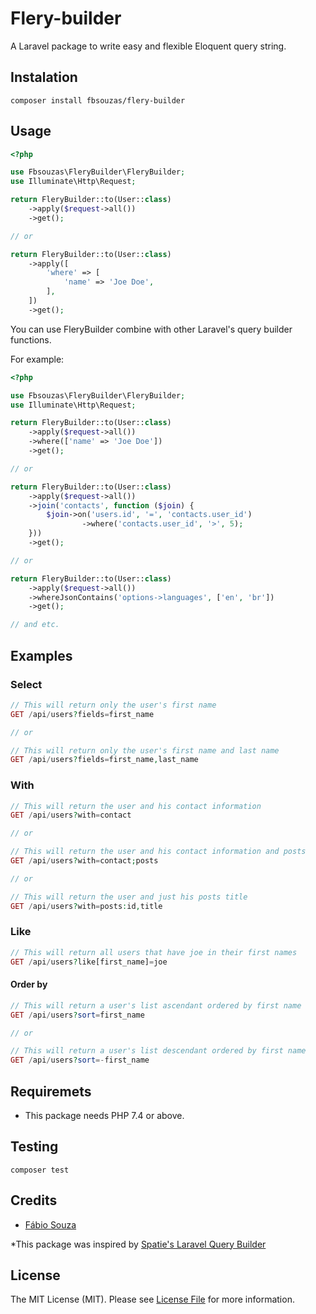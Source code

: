 # Flery-builder

A Laravel package to write easy and flexible Eloquent query string.

## Instalation
```shell
composer install fbsouzas/flery-builder
```

## Usage

```php
<?php

use Fbsouzas\FleryBuilder\FleryBuilder;
use Illuminate\Http\Request;

return FleryBuilder::to(User::class)
    ->apply($request->all())
    ->get();

// or

return FleryBuilder::to(User::class)
    ->apply([
        'where' => [
            'name' => 'Joe Doe',
        ],
    ])
    ->get();
```

You can use FleryBuilder combine with other Laravel's query builder functions.

For example:

```php
<?php

use Fbsouzas\FleryBuilder\FleryBuilder;
use Illuminate\Http\Request;

return FleryBuilder::to(User::class)
    ->apply($request->all())
    ->where(['name' => 'Joe Doe'])
    ->get();

// or

return FleryBuilder::to(User::class)
    ->apply($request->all())
    ->join('contacts', function ($join) {
        $join->on('users.id', '=', 'contacts.user_id')
                ->where('contacts.user_id', '>', 5);
    }))
    ->get();

// or

return FleryBuilder::to(User::class)
    ->apply($request->all())
    ->whereJsonContains('options->languages', ['en', 'br'])
    ->get();

// and etc.
```

## Examples

### Select

```php
// This will return only the user's first name
GET /api/users?fields=first_name

// or

// This will return only the user's first name and last name
GET /api/users?fields=first_name,last_name
```

### With

```php
// This will return the user and his contact information
GET /api/users?with=contact

// or

// This will return the user and his contact information and posts
GET /api/users?with=contact;posts

// or

// This will return the user and just his posts title
GET /api/users?with=posts:id,title
```

### Like

```php
// This will return all users that have joe in their first names
GET /api/users?like[first_name]=joe
```

#### Order by

```php
// This will return a user's list ascendant ordered by first name
GET /api/users?sort=first_name

// or

// This will return a user's list descendant ordered by first name
GET /api/users?sort=-first_name
```

## Requiremets
- This package needs PHP 7.4 or above.

## Testing
```shell
composer test
```

## Credits
- [Fábio Souza](https://github.com/fbsouzas)

*This package was inspired by [Spatie's Laravel Query Builder](https://github.com/spatie/laravel-query-builder)

## License

The MIT License (MIT). Please see [License File](LICENSE.md) for more information.
